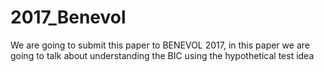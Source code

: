 # 2017_Benevol
We are going to submit this paper to BENEVOL 2017, in this paper we are going to talk about understanding the BIC using the hypothetical test idea
